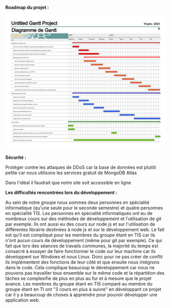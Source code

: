 **Roadmap du projet :**

<p align="center">
    <img src="https://github.com/godouxx/R_Trade/blob/demo/Roadmap_Gantt.png" width="1500">
</p>

**Sécurité :**

Protéger contre les attaques de DDoS car la base de données est plutôt petite car nous utilisons les services gratuit de MongoDB Atlas

Dans l'idéal il faudrait que notre site soit accessible en ligne

**Les difficultés rencontrées lors du développement :**

Au sein de notre groupe nous sommes deux personnes en spécialité informatique (qu'une seule pour le seconde semestre) et quatre personnes en spécialité TIS. Les personnes en spécialité informatiques ont eu de nombreux cours sur des méthodes de développement et l'utilisation de git par exemple. Ils ont aussi eu des cours sur node js et sur l'utilisation de différentes librairie destinées à node js et sur le développement web. Le fait est qu'il est compliqué pour les membres du groupe étant en TIS car ils n'ont aucun cours de développement (même pour git par exemple). Ce qui fait que lors des séances de travails communes, la majorité du temps est consacré à essayer de faire fonctionner le code sur leur machine car ils développent sur Windows et nous Linux. Donc pour ne pas créer de conflit ils implémentent des fonctions de leur côté et que ensuite nous intégrons dans le code. Cela complique beaucoup le développement car nous ne pouvons pas travailler tous ensemble sur le même code et la répartition des tâches se complexifie de plus en plus au fur et à mesure que le projet avance. Les membres du groupe étant en TIS comparé au membre du groupe étant en TI ont "3 cours en plus à suivre" en développant ce projet car il y a beaucoup de choses à apprendre pour pouvoir développer une application web.

